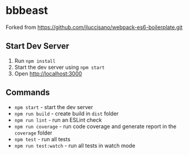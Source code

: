 # bbbeast

Forked from https://github.com/jluccisano/webpack-es6-boilerplate.git

## Start Dev Server

1. Run `npm install`
2. Start the dev server using `npm start`
3. Open [http://localhost:3000](http://localhost:3000)


## Commands

- `npm start` - start the dev server
- `npm run build` - create build in `dist` folder
- `npm run lint` - run an ESLint check
- `npm run coverage` - run code coverage and generate report in the `coverage` folder
- `npm test` - run all tests
- `npm run test:watch` - run all tests in watch mode
